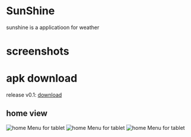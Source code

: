 # SunShine
sunshine is a applicatioon for weather
# screenshots

# apk download
release v0.1: [download](https://raw.githubusercontent.com/sngvahmed/SunShine/master/app-release.apk)

## home view
![home Menu for tablet](http://s28.postimg.org/5mc4frznd/Screenshot_2015_04_27_20_23_14.png)
![home Menu for tablet](http://s28.postimg.org/69b15awjd/Screenshot_2015_04_27_20_23_29.png)
![home Menu for tablet](http://s28.postimg.org/rhopmqb09/Screenshot_2015_04_27_20_23_34.png)





